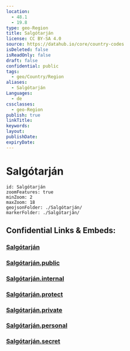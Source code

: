 ```yaml
---
location:
  - 48.1
  - 19.8
type: geo-Region
title: Salgótarján
license: CC BY-SA 4.0
source: https://datahub.io/core/country-codes
isDeleted: false
isReadOnly: false
draft: false
confidential: public
tags:
  - geo/Country/Region
aliases:
  - Salgótarján
Languages:
  - de
cssclasses:
  - geo-Region
publish: true
linkTitle:
keywords:
layout:
publishDate:
expiryDate:
---
```


# Salgótarján

```leaflet
id: Salgótarján
zoomFeatures: true 
minZoom: 2 
maxZoom: 18
geojsonFolder: ./Salgótarján/
markerFolder: ./Salgótarján/
```


## Confidential Links & Embeds: 

### [Salgótarján](/_Standards/Earth/Continent/Europe/Europe~East/Hungary/Counties~Hungary/Nógrád/counties~Nógrád/Salgótarján.md) 

### [Salgótarján.public](/_public/Earth/Continent/Europe/Europe~East/Hungary/Counties~Hungary/Nógrád/counties~Nógrád/Salgótarján.public.md) 

### [Salgótarján.internal](/_internal/Earth/Continent/Europe/Europe~East/Hungary/Counties~Hungary/Nógrád/counties~Nógrád/Salgótarján.internal.md) 

### [Salgótarján.protect](/_protect/Earth/Continent/Europe/Europe~East/Hungary/Counties~Hungary/Nógrád/counties~Nógrád/Salgótarján.protect.md) 

### [Salgótarján.private](/_private/Earth/Continent/Europe/Europe~East/Hungary/Counties~Hungary/Nógrád/counties~Nógrád/Salgótarján.private.md) 

### [Salgótarján.personal](/_personal/Earth/Continent/Europe/Europe~East/Hungary/Counties~Hungary/Nógrád/counties~Nógrád/Salgótarján.personal.md) 

### [Salgótarján.secret](/_secret/Earth/Continent/Europe/Europe~East/Hungary/Counties~Hungary/Nógrád/counties~Nógrád/Salgótarján.secret.md)

